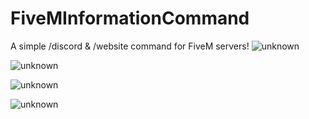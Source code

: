 # FiveMInformationCommand
A simple /discord &amp; /website command for FiveM servers!
![unknown](https://user-images.githubusercontent.com/98543952/152370705-e3189834-88a9-40d1-8f02-6d619ce4f508.png)


![unknown](https://user-images.githubusercontent.com/98543952/152370722-460ca434-8e73-43b4-a38d-e7224ae4ee8e.png)


![unknown](https://user-images.githubusercontent.com/98543952/152370739-cc1bb3db-1238-4b02-b878-c8a586976cd0.png)


![unknown](https://user-images.githubusercontent.com/98543952/152370748-11e16bce-1bf0-4471-900e-f815ab3e9c07.png)
